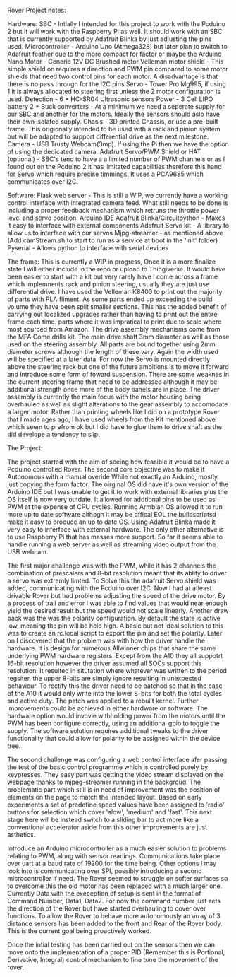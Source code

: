 Rover Project notes:

Hardware:
SBC - Intially I intended for this project to work with the Pcduino 2 but it will work with the Raspberry Pi as well. It should work with an SBC that is currently supported by Adafruit Blinka by just adjusting the pins used.
Microcontroller - Arduino Uno (Atmega328) but later plan to switch to Adafruit feather due 
to the more compact for factor or maybe the Arduino Nano
Motor - Generic 12V DC Brushed motor
Velleman motor shield - This simple shield on requires a direction and PWM pin compared to some
motor shields that need two control pins for each motor. A disadvantage is that there is no pass
through for the I2C pins
Servo - Tower Pro Mg995, if using 1 it is always allocated to steering first unless the 2 
motor configuration is used.
Detection - 6 * HC-SR04 Ultrasonic sensors
Power - 3 Cell LIPO battery
2 * Buck converters - At a minimum we need a seperate supply for our SBC and another for the 
motors. Ideally the sensors should aslo have their own isolated supply.
Chasis - 3D printed Chassis, or use a pre-built frame. This origionally intended to be used 
with a rack and pinion system but will be adapted to support differential drive as the next 
milestone.
Camera -  USB Trusty Webcam(3mp). If using the Pi then we have the option of using the dedicated camera. 
Adafruit Servo/PWM Shield or HAT (optional) - SBC's tend to have a a limited number of PWM channels or as I found out on the Pcduino 2 it has limitated capabilities therefore this hand for Servo which require precise timmings. It uses a PCA9685 which communicates over I2C.


Software:
Flask web server - This is still a WIP, we currently have a working control interface with integrated camera feed. What still needs to be done is including a proper feedback mechanism
which retruns the throttle power level and servo position.
Arduino IDE
Adafruit Blinka/Circuitpython - Makes it easy to interface with external components
Adafruit Servo kit - A library to allow us to interface with our servos
Mjpg-streamer - as mentioned above (Add camStream.sh to start to run as a service at boot in the 'init' folder)
Pyserial - Allows python to interface with serial devices


The frame:
This is currently a WIP in progress, Once it is a more finalize state I will either include in the repo or upload to 
Thingiverse. It would have been easier to start with a kit but very rarely have I come across a frame which implemnents
rack and pinion steering, usually they are just use differential drive. I have used the Velleman K8400 to print out the 
majority of parts with PLA fliment. As some parts ended up exceeding the build volume they have been split smaller 
sections. This has the added benefit of carrying out localized upgrades rather than having to print out the entire frame
each time.
parts where it was impratical to print due to scale where most sourced from Amazon. The drive assembly mechanisms come 
from the MFA Come drills kit. The main drive shaft 3mm diameter as well as those used on the steering assembly. All parts 
are bound together using 2mm diameter screws although the length of these vary. Again the width used will be specified
at a later data. 
For now the Servo is mounted directly above the steering rack but one of the future ambitions is to move it forward and
introduce some form of foward suspension. There are some weaknes in the current steering frame that need to be addressed
although it may be additional strength once more of the body panels are in place. The driver assembly is currently the
main focus with the motor housing being overhauled as well as slight alterations to the gear assembly to accomodate a
larger motor.
Rather than printing wheels like I did on a prototype Rover that I made ages ago, I have used wheels from the Kit
mentioned above which seem to prefrom ok but I did have to glue them to drive shaft as the did develope a tendency
to slip.


The Project:

The project started with the aim of seeing how feasible it would be to have a Pcduino controlled Rover. The second core objective was to make it Autonomous with a manual overide While not exactly an Arduino, mostly just copying the form factor. The oirginal OS did have it's own version of the Arduino IDE but I was unable to get it to work with external libraries plus the OS itself is now very outdate. It allowed for addtional pins to be used as PWM at the expense of CPU cycles. Running Armbian OS allowed it to run more up to date software althogh it may be offical EOL
the buildscriptsd make it easy to produce an up to date OS. Using Adafruit Blinka made it very easy to inferface with external hardware. The only other alternative is to use Raspberry Pi that has masses more support. So far it seems able to handle running a
web server as well as streaming video output from the USB webcam.

The first major challenge was with the PWM, while it has 2 channels the combination of prescalers and 8-bit resolution meant that its ablity to driver a servo was extremly limted. To Solve this the adafruit Servo shield was added, communicating with the Pcduino
over I2C. Now I had at atleast drivable Rover but had problems adjusting the speed of the drive motor. By a process of trail and error I was able to find values that would near enough yield the desired result but the speed would not scale linearly. Another draw back was the was the polarity configuration. By default the state is active low, meaning the pin will be held high. A basic but not ideal solution to this was to create an rc.local script to export the pin and set the polarity. Later on I discovered that the problem was with how the driver handle the hardware. It is design for numerous Allwinner chips that share the same underlying PWM hardware registers. Except from the A10 they all suppotrt 16-bit resolution however the driver assumed all SOCs support this resolution. It resulted in situtation where whatever was written to the period regsiter, the upper 8-bits are simply ignore resulting in unexpected behaviour. To rectify this the driver need to be patched so that in the case of the A10 it would only write into the lower 8-bits for both the total cycles and active duty. The patch was applied to a rebuilt kernel. Further improvements could be achieved in either hardware or software. The hardware option would invovle withholding power from the motors until the PWM has been configure correctly, using an additional gpio to toggle the supply. The software solution requires additional tweaks to the driver functionality that could allow for polarity to be assigned within the device tree.

The second challenge was configuring a web control interface afer passing the test of the basic control programme which is controlled purely by keypresses. They easy part was getting the video stream displayed on the webpage thanks to mjpeg-streamer running in the backgroud. The problematic part which still is in need of improvement was the position of elements on the page to match the intended layout. Based on early experiments a set of predefine speed values have been assigned to 'radio' buttons for selection which
cover 'slow', 'medium' and 'fast'. This next stage here will be instead switch to a sliding bar to act more like a conventional accelerator aside from this other improvements are just asthetics.

Introduce an Arduino microcontroller as a much easier solution to problems relating to PWM, along with sensor readings. Communications take place over uart at a baud rate of 19200 for the time being. Other options I may look into is communicating over SPI, possibly introducing a second microcontroller if need. The Rover seemed to struggle on softer surfaces so to overcome this the old motor has 
been replaced with a much larger one.
Currently Data with the exeception of setup is sent in the format of Command Number, Data1, Data2. For now the command number just sets the direction of the Rover but have started overhauling to cover over functions. To allow the Rover to behave more autonomously an array of 3 distance sensors has been added to the front and Rear of the Rover body. This is the current goal being proactively worked.

Once the intial testing has been carried out on the sensors then we can move onto the implementation of a proper PID (Remember this is  Portional, Derivative, Integral) control mechanism to fine tune the movement of the rover.
